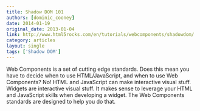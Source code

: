 ```yaml
---
title: Shadow DOM 101
authors: [dominic_cooney]
date: 2014-01-19
original_date: 2013-01-04
link: http://www.html5rocks.com/en/tutorials/webcomponents/shadowdom/
category: articles
layout: single
tags: ['Shadow DOM']
---
```


Web Components is a set of cutting edge standards. Does this mean you have to
decide when to use HTML/JavaScript, and when to use Web Components? No! HTML and
JavaScript can make interactive visual stuff. Widgets are interactive visual
stuff. It makes sense to leverage your HTML and JavaScript skills when
developing a widget. The Web Components standards are designed to help you do
that.

<!-- Excerpt -->
